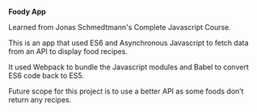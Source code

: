 **Foody App**

Learned from Jonas Schmedtmann's Complete Javascript Course.

This is an app that used ES6 and Asynchronous Javascript to fetch data from an API to display food recipes.

It used Webpack to bundle the Javascript modules and Babel to convert ES6 code back to ES5.

Future scope for this project is to use a better API as some foods don’t return any recipes.


